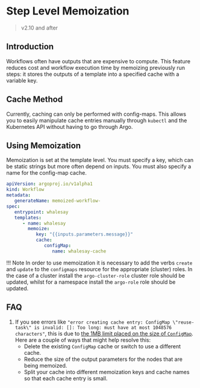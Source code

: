 # Step Level Memoization

> v2.10 and after

## Introduction

Workflows often have outputs that are expensive to compute.
This feature reduces cost and workflow execution time by memoizing previously run steps:
it stores the outputs of a template into a specified cache with a variable key.

## Cache Method

Currently, caching can only be performed with config-maps.
This allows you to easily manipulate cache entries manually through `kubectl` and the Kubernetes API without having to go through Argo.  

## Using Memoization

Memoization is set at the template level. You must specify a key, which can be static strings but more often depend on inputs.
You must also specify a name for the config-map cache.

```yaml
apiVersion: argoproj.io/v1alpha1
kind: Workflow
metadata:
   generateName: memoized-workflow-
spec:
   entrypoint: whalesay
   templates:
      - name: whalesay
        memoize:
           key: "{{inputs.parameters.message}}"
           cache:
              configMap:
                 name: whalesay-cache
```

!!! Note
    In order to use memoization it is necessary to add the verbs `create` and `update` to the `configmaps` resource for the appropriate (cluster) roles. In the case of a cluster install the `argo-cluster-role` cluster role should be updated, whilst for a namespace install the `argo-role` role should be updated.

## FAQ

1. If you see errors like `"error creating cache entry: ConfigMap \"reuse-task\" is invalid: []: Too long: must have at most 1048576 characters"`,
   this is due to [the 1MB limit placed on the size of `ConfigMap`](https://github.com/kubernetes/kubernetes/issues/19781).
   Here are a couple of ways that might help resolve this:
    * Delete the existing `ConfigMap` cache or switch to use a different cache.
    * Reduce the size of the output parameters for the nodes that are being memoized.
    * Split your cache into different memoization keys and cache names so that each cache entry is small.
